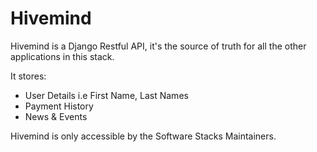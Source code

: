 # Hivemind

Hivemind is a Django Restful API, it's the source of truth for all the other applications in this stack.

It stores:

- User Details i.e First Name, Last Names
- Payment History
- News & Events

Hivemind is only accessible by the Software Stacks Maintainers.

